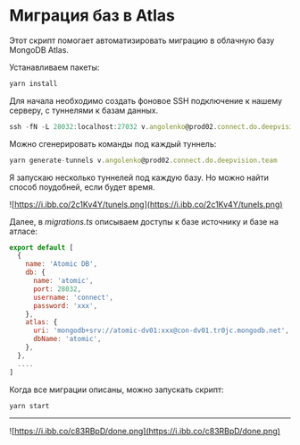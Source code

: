 # Миграция баз в Atlas

Этот скрипт помогает автоматизировать миграцию в облачную базу MongoDB Atlas.

Устанавливаем пакеты:

```javascript
yarn install
```

Для начала необходимо создать фоновое SSH подключение к нашему серверу, с туннелями к базам данных.

 

```javascript
ssh -fN -L 28032:localhost:27032 v.angolenko@prod02.connect.do.deepvision.team
```

Можно сгенерировать команды под каждый туннель:

```javascript
yarn generate-tunnels v.angolenko@prod02.connect.do.deepvision.team 
```

Я запускаю несколько туннелей под каждую базу. Но можно найти способ поудобней, если будет время.

![https://i.ibb.co/2c1Kv4Y/tunels.png](https://i.ibb.co/2c1Kv4Y/tunels.png)

Далее, в *migrations.ts* описываем доступы к базе источнику и базе на атласе:

```javascript
export default [
  {
    name: 'Atomic DB',
    db: {
      name: 'atomic',
      port: 28032,
      username: 'connect',
      password: 'xxx',
    },
    atlas: {
      uri: 'mongodb+srv://atomic-dv01:xxx@con-dv01.tr0jc.mongodb.net',
      dbName: 'atomic',
    },
  },
  ....
]
```

Когда все миграции описаны, можно запускать скрипт:

```javascript
yarn start
```

---

![https://i.ibb.co/c83RBpD/done.png](https://i.ibb.co/c83RBpD/done.png)